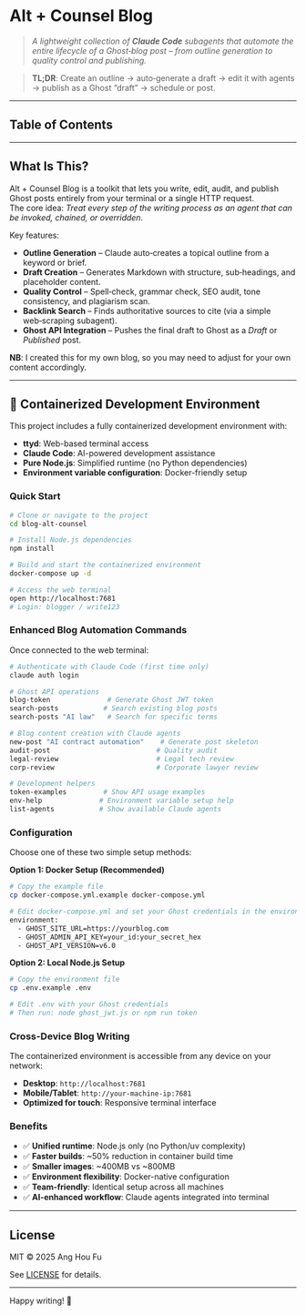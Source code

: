 # Alt + Counsel Blog

> *A lightweight collection of **Claude Code** subagents that automate the entire lifecycle of a Ghost‑blog post – from outline generation to quality control and publishing.*

> **TL;DR**: Create an outline → auto‑generate a draft → edit it with agents → publish as a Ghost “draft” → schedule or post.

---

## Table of Contents



---

## What Is This?

Alt + Counsel Blog is a toolkit that lets you write, edit, audit, and publish Ghost posts entirely from your terminal or a single HTTP request.  
The core idea: *Treat every step of the writing process as an agent that can be invoked, chained, or overridden.*

Key features:

- **Outline Generation** – Claude auto‑creates a topical outline from a keyword or brief.
- **Draft Creation** – Generates Markdown with structure, sub‑headings, and placeholder content.
- **Quality Control** – Spell‑check, grammar check, SEO audit, tone consistency, and plagiarism scan.
- **Backlink Search** – Finds authoritative sources to cite (via a simple web‑scraping subagent).
- **Ghost API Integration** – Pushes the final draft to Ghost as a *Draft* or *Published* post.

**NB**: I created this for my own blog, so you may need to adjust for your own content accordingly.

---

## 🐳 Containerized Development Environment

This project includes a fully containerized development environment with:
- **ttyd**: Web-based terminal access
- **Claude Code**: AI-powered development assistance  
- **Pure Node.js**: Simplified runtime (no Python dependencies)
- **Environment variable configuration**: Docker-friendly setup

### Quick Start

```bash
# Clone or navigate to the project
cd blog-alt-counsel

# Install Node.js dependencies
npm install

# Build and start the containerized environment
docker-compose up -d

# Access the web terminal
open http://localhost:7681
# Login: blogger / write123
```

### Enhanced Blog Automation Commands

Once connected to the web terminal:

```bash
# Authenticate with Claude Code (first time only)
claude auth login

# Ghost API operations
blog-token              # Generate Ghost JWT token
search-posts           # Search existing blog posts
search-posts "AI law"   # Search for specific terms

# Blog content creation with Claude agents
new-post "AI contract automation"    # Generate post skeleton
audit-post                          # Quality audit
legal-review                        # Legal tech review
corp-review                         # Corporate lawyer review

# Development helpers
token-examples         # Show API usage examples
env-help              # Environment variable setup help
list-agents           # Show available Claude agents
```

### Configuration

Choose one of these two simple setup methods:

**Option 1: Docker Setup (Recommended)**
```bash
# Copy the example file
cp docker-compose.yml.example docker-compose.yml

# Edit docker-compose.yml and set your Ghost credentials in the environment section:
environment:
  - GHOST_SITE_URL=https://yourblog.com
  - GHOST_ADMIN_API_KEY=your_id:your_secret_hex
  - GHOST_API_VERSION=v6.0
```

**Option 2: Local Node.js Setup**
```bash
# Copy the environment file
cp .env.example .env

# Edit .env with your Ghost credentials
# Then run: node ghost_jwt.js or npm run token
```

### Cross-Device Blog Writing

The containerized environment is accessible from any device on your network:
- **Desktop**: `http://localhost:7681`
- **Mobile/Tablet**: `http://your-machine-ip:7681`
- **Optimized for touch**: Responsive terminal interface

### Benefits

- ✅ **Unified runtime**: Node.js only (no Python/uv complexity)
- ✅ **Faster builds**: ~50% reduction in container build time
- ✅ **Smaller images**: ~400MB vs ~800MB
- ✅ **Environment flexibility**: Docker-native configuration
- ✅ **Team-friendly**: Identical setup across all machines
- ✅ **AI-enhanced workflow**: Claude agents integrated into terminal

---

## License

MIT © 2025 Ang Hou Fu

See [LICENSE](./LICENSE) for details.

---

Happy writing! 🚀